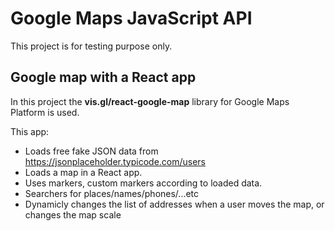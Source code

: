 # Google Maps JavaScript API

This project is for testing purpose only.

## Google map with a React app

In this project the **vis.gl/react-google-map** library for Google Maps Platform is used.

This app:
- Loads free fake JSON data from https://jsonplaceholder.typicode.com/users
- Loads a map in a React app.
- Uses markers, custom markers according to loaded data.
- Searchers for places/names/phones/...etc
- Dynamicly changes the list of addresses when a user moves the map, or changes the map scale